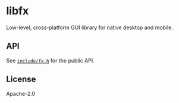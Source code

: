 # libfx

Low-level, cross-platform GUI library for native desktop and mobile.

## API

See [`include/fx.h`](include/fx.h) for the public API.

## License

Apache-2.0
